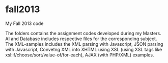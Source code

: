 fall2013
========

My Fall 2013 code

The folders contains the assignment codes developed during my Masters.
AI and Database includes respective files for the corresponding subject.
The XML-samples includes the XML parsing with Javascript, JSON parsing with Javascript, Convetng XML into XHTML using XSL (using XSL 
tags like xsl:if/choose/sort/value-of/for-each), AJAX (with PHP/XML) examples. 
